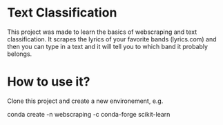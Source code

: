 # Text Classification

This project was made to learn the basics of webscraping and text classification. It scrapes the lyrics of your favorite bands (lyrics.com) and then you can type in a text and it will tell you to which band it probably belongs.

# How to use it?

Clone this project and create a new environement, e.g.

  conda create -n webscraping -c conda-forge scikit-learn
